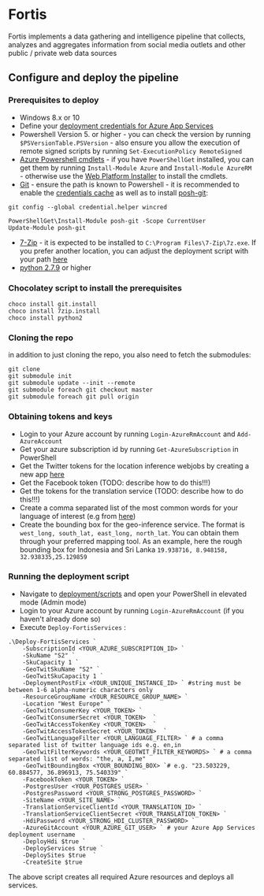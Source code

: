 # Fortis
Fortis implements a data gathering and intelligence pipeline that collects, analyzes and aggregates information from social media outlets and other public / private web data sources 

## Configure and deploy the pipeline

### Prerequisites to deploy

* Windows 8.x or 10
* Define your [deployment credentials for Azure App Services](https://docs.microsoft.com/en-us/azure/app-service-web/app-service-deployment-credentials)
* Powershell Version 5. or higher - you can check the version by running `$PSVersionTable.PSVersion` - also ensure you allow the execution of remote signed scripts by running `Set-ExecutionPolicy RemoteSigned`
* [Azure Powershell cmdlets](https://docs.microsoft.com/en-us/powershell/azureps-cmdlets-docs/) - if you have `PowerShellGet` installed, you can get them by running `Install-Module Azure` and `Install-Module AzureRM` - otherwise use the [Web Platform Installer](https://www.microsoft.com/web/downloads/platform.aspx) to install the cmdlets.
* [Git](https://git-scm.com/download/win) - ensure the path is known to Powershell - it is recommended to enable the [credentials cache](https://help.github.com/articles/caching-your-github-password-in-git/) as well as to install [posh-git](https://github.com/dahlbyk/posh-git): 
```
git config --global credential.helper wincred

PowerShellGet\Install-Module posh-git -Scope CurrentUser
Update-Module posh-git 
```

* [7-Zip](http://www.7-zip.org/) - it is expected to be installed to `C:\Program Files\7-Zip\7z.exe`. If you prefer another location, you can adjust the deployment script with your path [here](https://github.com/CatalystCode/project-fortis/blob/master/deployment/scripts/Deploy-FortisHdiOrchestration.ps1#L27)
* [python 2.7.9](https://www.python.org/downloads/windows/) or higher

### Chocolatey script to install the prerequisites

```
choco install git.install
choco install 7zip.install 
choco install python2 
```

### Cloning the repo
in addition to just cloning the repo, you also need to fetch the submodules:
```
git clone
git submodule init 
git submodule update --init --remote
git submodule foreach git checkout master
git submodule foreach git pull origin
```

### Obtaining tokens and keys
* Login to your Azure account by running `Login-AzureRmAccount` and `Add-AzureAccount`
* Get your azure subscription id by running `Get-AzureSubscription` in PowerShell
* Get the Twitter tokens for the location inference webjobs by creating a new app [here](https://apps.twitter.com/)
* Get the Facebook token (TODO: describe how to do this!!!)
* Get the tokens for the translation service (TODO: describe how to do this!!!)
* Create a comma separated list of the most common words for your language of interest (e.g from [here](http://www.101languages.net/common-words/))
* Create the bounding box for the geo-inference service. The format is `west_long, south_lat, east_long, north_lat`. You can obtain them through your preferred mapping tool. As an example, here the rough bounding box for Indonesia and Sri Lanka `19.938716, 8.948158, 32.938335,25.129859`


### Running the deployment script

* Navigate to  [deployment/scripts](./deployment/scripts) and open your PowerShell in elevated mode (Admin mode) 
* Login to your Azure account by running `Login-AzureRmAccount` (if you haven't already done so)
* Execute  `Deploy-FortisServices` : 

```
.\Deploy-FortisServices `
    -SubscriptionId <YOUR_AZURE_SUBSCRIPTION_ID> `
	-SkuName "S2" `
	-SkuCapacity 1 `
	-GeoTwitSkuName "S2" `
	-GeoTwitSkuCapacity 1 `
    -DeploymentPostFix <YOUR_UNIQUE_INSTANCE_ID> ` #string must be between 1-6 alpha-numeric characters only
	-ResourceGroupName <YOUR_RESOURCE_GROUP_NAME> `
	-Location "West Europe" `
	-GeoTwitConsumerKey <YOUR_TOKEN> `
    -GeoTwitConsumerSecret <YOUR_TOKEN>  `
    -GeoTwitAccessTokenKey <YOUR_TOKEN>  `
    -GeoTwitAccessTokenSecret <YOUR_TOKEN>  `
	-GeoTwitLanguageFilter <YOUR_LANGUAGE_FILTER> ` # a comma separated list of twitter language ids e.g. en,in 
	-GeoTwitFilterKeywords <YOUR_GEOTWIT_FILTER_KEYWORDS> ` # a comma separated list of words: "the, a, I,me"
	-GeoTwitBoundingBox <YOUR_BOUNDING_BOX> `# e.g. "23.503229, 60.884577, 36.896913, 75.540339" `
	-FacebookToken <YOUR_TOKEN> `
	-PostgresUser <YOUR_POSTGRES_USER> `
	-PostgresPassword <YOUR_STRONG_POSTGRES_PASSWORD> `
	-SiteName <YOUR_SITE_NAME> `
	-TranslationServiceClientId <YOUR_TRANSLATION_ID> `
	-TranslationServiceClientSecret <YOUR_TRANSLATION_TOKEN> `
	-HdiPassword <YOUR_STRONG_HDI_CLUSTER_PASSWORD> `
	-AzureGitAccount <YOUR_AZURE_GIT_USER> ` # your Azure App Services deployment username 
    -DeployHdi $true `
	-DeployServices $true `
	-DeploySites $true  `
	-CreateSite $true
```
The above script creates all required Azure resources and deploys all services. 



